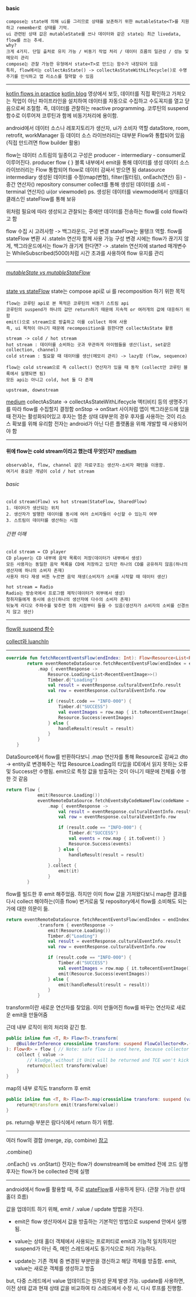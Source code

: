#### basic
	compose는 state에 의해 ui를 그리므로 상태를 보존하기 위한 mutableState<T>를 지원하고 remember로 상태를 기억.
	ui 관련된 상태 값은 mutableState를 쓰나 데이터와 같은 state는 최근 livedata, flow를 쓰는 추세.
	why?
	크게 4가지. 단일 출처로 유지 가능 / 비동기 작업 처리 / 데이터 흐름의 일관성 / 성능 및 메모리 관리
	compose는 관찰 가능한 유형에서 state<T>로 만드는 함수가 내장되어 있음
	특히, flow에서는 collectAsState() -> collectAsStateWithLifecycle()로 수명주기를 인식하고 앱 리소스를 절약할 수 있음


- - -
[kotlin flows in practice](https://www.youtube.com/watch?v=fSB6_KE95bU&t=75s)
[kotlin blog](https://medium.com/hongbeomi-dev/%EC%A0%95%EB%A6%AC-%EC%BD%94%ED%8B%80%EB%A6%B0-flow-%EC%82%AC%EC%9A%A9%ED%95%98%EA%B8%B0-android-dev-summit-2021-3606429f3c5f)
영상에서 보듯, 데이터를 직접 확인하고 가져오는 작업이 아닌 파이프라인을 설치하여 데이터를 자동으로 수집하고 수도꼭지를 열고 닫음으로써 조절함. 즉, 데이터를 관찰하는 reactive programming.
코루틴의 suspend 함수로 이루어져 코루틴과 함께 비동기처리에 용이함.

android에서 데이터 소스나 레포지토리가 생산자, ui가 소비자 역할
dataStore, room, retrofit, workManager 등 데이터 소스 라이브러리는 대부분 Flow와 통합되어 있음 
(직접 만드려면 flow builder 활용)

flow는 데이터 스트림의 일종이고 구성은 producer - intermediary - consumer로 이루어진다.
producer
	flow {  } 블록 내부에서 emit을 통해 데이터를 생성
	데이터 소스 라이브러리는 Flow 통합되어 flow로 데이터 감싸서 받으면 됨
	datasource
intermediary
	생성된 데이터를 수정(map(변형), filter(필터링), onEach(연산) 등) - 중간 연산자()
	repository
consumer
	collect를 통해 생성된 데이터를 소비 - terminal 연산자()
	ui(or viewmodel)
	ps. 생성된 데이터를 viewmodel에서 상태홀더 클래스인 stateFlow를 통해 보유


위처럼 필요에 따라 생성되고 관찰되는 중에만 데이터를 전송하는 flow를 cold flow라고 함

flow 수집 시 고려사항 -> 백그라운드, 구성 변경
stateFlow는 물탱크 역할.
flow를 stateFlow 변환 시 .stateIn 연산자 함께 사용 가능
구성 변경 시에는 flow가 끊기지 않게, 백그라운드에서는 flow가 끊기게 한다면?
-> .stateIn 연산자에 started 매개변수는 WhileSubscribed(5000)처럼 시간 초과를 사용하여 flow 유지를 관리

- - -


###### [mutableState vs mutableStateFlow](https://stackoverflow.com/questions/70217780/mutablestate-vs-mutablestateflow)
[state vs stateFlow](https://www.youtube.com/watch?v=T8vApYJlW8o)
	state는 compose api로 ui 를 recomposition 하기 위한 목적
	
	flow는 코루틴 api로 본 목적은 코루틴의 비동기 스트림 api
	코루틴의 suspend가 하나의 값만 return하기 때문에 지속적 or 여러개의 값에 대응하기 위함
	emit()으로 stream으로 방출하고 이를 collect 하여 사용
	즉, ui 목적이 아니기 때문에 recomposition을 원한다면 collectAsState 활용

	stream -> cold / hot stream
	hot stream : 데이터를 소비하는 곳과 무관하게 아이템들을 생산(list, set같은 collection, channel)
	cold stream : 필요할 때 데이터를 생산(메모리 관리) -> lazy함 (flow, sequence)

	flow는 cold stream으로 즉 collect() 연산자가 있을 때 동작 (collect만 코루틴 블록에서 실행되면 됨)
	모든 api는 아니고 cold, hot 둘 다 존재

	upstream, downstream


[medium](https://medium.com/hongbeomi-dev/jetpack-compose%EC%97%90%EC%84%9C-flow%EB%A5%BC-%EC%95%88%EC%A0%84%ED%95%98%EA%B2%8C-%EC%82%AC%EC%9A%A9%ED%95%98%EA%B8%B0-a394a679909b)
collectAsState -> collectAsStateWithLifecycle 
액티비티 등의 생명주기를 따라 flow를 수집할지 결정함
onStop -> onStart 사이처럼 앱이 백그라운드에 있을 때 전자는 활성화되어있고 후자는 멈춘 상태
대부분의 경우 후자를 사용하는 것이 리소스 확보를 위해 유리함
전자는 android가 아닌 다른 플랫폼을 위해 개발할 때 사용되어야 함





- - -
#### 위에 flow는 cold stream이라고 했는데 무엇인지? [medium](https://medium.com/@apfhdznzl/flow%EC%99%80-channel-cold-stream%EA%B3%BC-hot-stream-c42c64cf4996)
	observable, flow, channel 같은 자료구조는 생산자-소비자 패턴을 이용함.
	여기서 중요한 개념이 cold / hot stream

###### basic
	cold stream(Flow) vs hot stream(StateFlow, SharedFlow)
	1. 데이터가 생산되는 위치
	2. 생산자가 발행한 데이터를 동시에 여러 소비자들이 수신할 수 있는지 여부
	3. 스트림이 데이터를 생산하는 시점

###### 간편 이해
	cold stream = CD player
	CD player는 CD 내부에 음악 목록이 저장(데이터가 내부에서 생성)
	모든 사용자는 동일한 음악 목록을 CD에 저장하고 있지만 하나의 CD를 공유하지 않음(하나의 생산자에 하나의 소비자 존재)
	사용자 마다 재생 버튼 누르면 음악 재생(소비자가 소비를 시작할 때 데이터 생산)
	
	hot stream = Radio
	Radio는 방송국에서 프로그램 제작(데이터가 외부에서 생성)
	청취자들에게 동시에 송신(하나의 생산자에 다수의 소비자 존재)
	뒤늦게 라디오 주파수를 맞추면 청취 시점부터 들을 수 있음(생산자가 소비자의 소비를 신경쓰지 않고 생산)


- - -
[flow와 suspend 함수](https://stackoverflow.com/questions/76030366/when-to-use-suspend-function-and-flow-together-or-seperate-in-kotlin)

[collect와 luanchIn](https://handstandsam.com/2021/02/19/the-best-way-to-collect-a-flow-in-kotlin-launchin/)

- - -

```kotlin
override fun fetchRecentEventsFlow(endIndex: Int): Flow<Resource<List<RecentEventImage>>> {
        return eventRemoteDataSource.fetchRecentEventsFlow(endIndex = endIndex)
            .map { eventResponse ->
                Resource.Loading<List<RecentEventImage>>()
                Timber.d("Loading")
                val result = eventResponse.culturalEventInfo.result
                val row = eventResponse.culturalEventInfo.row

                if (result.code == "INFO-000") {
                    Timber.d("SUCCESS")
                    val eventImages = row.map { it.toRecentEventImage() }
                    Resource.Success(eventImages)
                } else {
                    handleResult(result = result)
                }
            }
    }
```

DataSource에서 flow를 반환하다보니 .map 연산자를 통해 Resource로 감싸고 dto -> entity로 변경해주는 작업
Resource.Loading의 타입을 IDE에서 읽지 못하는 오류 및 Success만 수행됨. emit으로 특정 값을 방출하는 것이 아니기 때문에 전체를 수행한 것 같음

```kotlin
return flow {
            emit(Resource.Loading())
            eventRemoteDataSource.fetchEventsByCodeNameFlow(codeName = codeName, title = title)
                .map { eventResponse ->
                    val result = eventResponse.culturalEventInfo.result
                    val row = eventResponse.culturalEventInfo.row

                    if (result.code == "INFO-000") {
                        Timber.d("SUCCESS")
                        val events = row.map { it.toEvent() }
                        Resource.Success(events)
                    } else {
                        handleResult(result = result)
                    }
                }.collect {
                    emit(it)
                }
        }

```

flow를 빌드한 후 emit 해주었음. 하지만 이미 flow 값을 가져왔다보니 map한 결과를 다시 collect 해야하는(이중 flow) 번거로움 및 repository에서 flow를 소비해도 되는가에 대한 의문이 듦.

```kotlin
return eventRemoteDataSource.fetchRecentEventsFlow(endIndex = endIndex)
            .transform { eventResponse ->
                emit(Resource.Loading())
                Timber.d("Loading")
                val result = eventResponse.culturalEventInfo.result
                val row = eventResponse.culturalEventInfo.row

                if (result.code == "INFO-000") {
                    Timber.d("SUCCESS")
                    val eventImages = row.map { it.toRecentEventImage() }
                    emit(Resource.Success(eventImages))
                } else {
                    emit(handleResult(result = result))
                }
            }
```

transform이란 새로운 연산자를 찾았음. 이미 만들어진 flow를 바꾸는 연산자로 새로운 emit을 만들어줌

근데 내부 로직이 위의 처리와 같긴 함.

```kotlin
public inline fun <T, R> Flow<T>.transform(
    @BuilderInference crossinline transform: suspend FlowCollector<R>.(value: T) -> Unit
): Flow<R> = flow { // Note: safe flow is used here, because collector is exposed to transform on each operation
    collect { value ->
        // kludge, without it Unit will be returned and TCE won't kick in, KT-28938
        return@collect transform(value)
    }
}
```

map의 내부 로직도 transform 후 emit 
```kotlin
public inline fun <T, R> Flow<T>.map(crossinline transform: suspend (value: T) -> R): Flow<R> = transform { value ->
    return@transform emit(transform(value))
}
```

ps. return@ 부분은 람다식에서 return 하기 위함.

- - -
여러 flow의 결합 (merge, zip, combine) [참고](https://kt.academy/article/cc-flow-combine)

.combine()

.onEach() vs .onStart()
전자는 flow가 downstream에 be emitted 전에 코드 실행
후자는 flow가 be collected 전에 실행

- - -
android에서 flow를 활용할 때, 주로 [stateFlow](https://developer.android.com/kotlin/flow/stateflow-and-sharedflow?hl=ko#stateflow)를 사용하게 된다. (관찰 가능한 상태 홀더 흐름)

값을 업데이트 하기 위해, emit / .value / update 방법을 가진다.

- emit은 flow 생산자에서 값을 방출하는 기본적인 방법으로 suspend 안에서 실행됨.

- value는 상태 홀더 객체에서 사용되는 프로퍼티로 emit과 기능적 일치하지만 suspend가 아닌 즉, 메인 스레드에서도 동기식으로 처리 가능하다.

- update는 기존 객체 중 변경된 부분만을 갱신하고 해당 객체를 방출함. emit, value는 새로운 객체를 생성하고 방출

but, 다중 스레드에서 value 업데이트는 원자성 문제 발생 가능.
update를 사용하면, 이전 상태 값과 현재 상태 값을 비교하여 타 스레드에서 수정 시, 다시 루프를 진행함.
